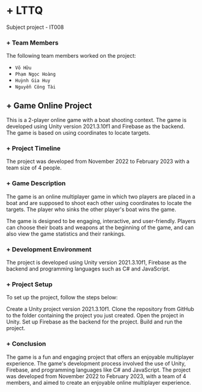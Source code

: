 # + LTTQ
Subject project - IT008
### + Team Members
The following team members worked on the project:
 * `Võ Hữu`
 * `Phạm Ngọc Hoàng`
 * `Huỳnh Gia Huy`
 * `Nguyễn Công Tài`

## + Game Online Project
This is a 2-player online game with a boat shooting context. The game is developed using Unity version 2021.3.10f1 and Firebase as the backend. The game is based on using coordinates to locate targets.

### + Project Timeline
The project was developed from November 2022 to February 2023 with a team size of 4 people.

### + Game Description
The game is an online multiplayer game in which two players are placed in a boat and are supposed to shoot each other using coordinates to locate the targets. The player who sinks the other player's boat wins the game.

The game is designed to be engaging, interactive, and user-friendly. Players can choose their boats and weapons at the beginning of the game, and can also view the game statistics and their rankings.

### +  Development Environment
The project is developed using Unity version 2021.3.10f1, Firebase as the backend and programming languages such as C# and JavaScript.

### + Project Setup
To set up the project, follow the steps below:

Create a Unity project version 2021.3.10f1.
Clone the repository from GitHub to the folder containing the project you just created.
Open the project in Unity.
Set up Firebase as the backend for the project.
Build and run the project.

### + Conclusion
The game is a fun and engaging project that offers an enjoyable multiplayer experience. The game's development process involved the use of Unity, Firebase, and programming languages like C# and JavaScript. The project was developed from November 2022 to February 2023, with a team of 4 members, and aimed to create an enjoyable online multiplayer experience.
